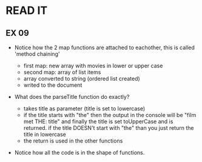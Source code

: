 # READ IT
## EX 09
* Notice how the 2 map functions are attached to eachother, this is called 'method chaining'
    * first map: new array with movies in lower or upper case
    * second map: array of list items
    * array converted to string (ordered list created)
    * writed to the document 

* What does the parseTitle function do exactly?
    * takes title as parameter (title is set to lowercase)
    * if the title starts with "the" then the output in the console will be "film met THE: title" and finally the title is set toUpperCase and is returned. 
    if the title DOESN't start with "the" than you just return the title in lowercase
    * the return is used in the other functions
* Notice how all the code is in the shape of functions.